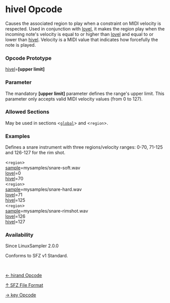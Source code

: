 # hivel Opcode

Causes the associated region to play when a constraint on MIDI velocity is respected.
Used in conjunction with [lovel](lovel), it makes the region play when the
incoming note's velocity is equal to or higher than [lovel](lovel) and equal
to or lower than [hivel](hivel).
Velocity is a MIDI value that indicates how forcefully the note is played.

### Opcode Prototype

[hivel](hivel)=**[upper limit]**

### Parameter

The mandatory **[upper limit]** parameter defines the range's upper limit.
This parameter only accepts valid MIDI velocity values (from 0 to 127).

### Allowed Sections

May be used in sections <[`global`](../section/global)> and <`region`>.

### Examples

Defines a snare instrument with three regions/velocity ranges: 0-70, 71-125 and
126-127 for the rim shot.

<`region`><br>
[sample](sample)=mysamples/snare-soft.wav<br>
[lovel](lovel)=0<br>
[hivel](hivel)=70<br>
<`region`><br>
[sample](sample)=mysamples/snare-hard.wav<br>
[lovel](lovel)=71<br>
[hivel](hivel)=125<br>
<`region`><br>
[sample](sample)=mysamples/snare-rimshot.wav<br>
[lovel](lovel)=126<br>
[hivel](hivel)=127<br>

### Availability

Since LinuxSampler 2.0.0

Conforms to SFZ v1 Standard.

<br>
<link rel="stylesheet" href="/linuxsampler/style.css">
<div>
    <div id="r" class="child-div"><p><a href="hirand">← hirand Opcode</a></p></div>
    <div id="c" class="child-div"><p><a href="..">↑ SFZ File Format</a></p></div>
    <div id="l" class="child-div"><p><a href="key">→ key Opcode</a></p></div>
</div>
